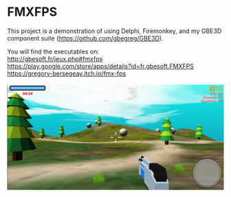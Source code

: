# FMXFPS

This project is a demonstration of using Delphi, Firemonkey, and my GBE3D component suite (https://github.com/gbegreg/GBE3D).

You will find the executables on:<br>
http://gbesoft.fr/jeux.php#fmxfps<br>
https://play.google.com/store/apps/details?id=fr.gbesoft.FMXFPS<br>
https://gregory-bersegeay.itch.io/fmx-fps<br>
<br>
<img src="./img/capture1.png" />
